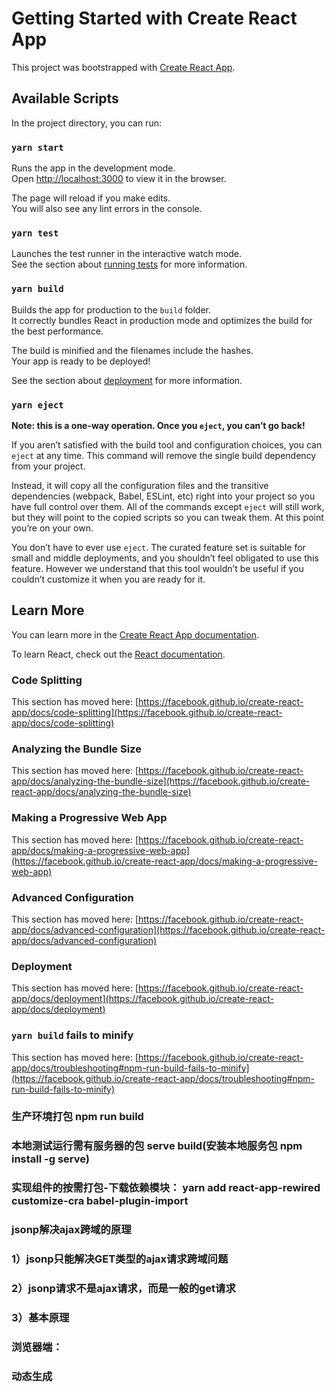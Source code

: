 # Getting Started with Create React App

This project was bootstrapped with [Create React App](https://github.com/facebook/create-react-app).

## Available Scripts

In the project directory, you can run:

### `yarn start`

Runs the app in the development mode.\
Open [http://localhost:3000](http://localhost:3000) to view it in the browser.

The page will reload if you make edits.\
You will also see any lint errors in the console.

### `yarn test`

Launches the test runner in the interactive watch mode.\
See the section about [running tests](https://facebook.github.io/create-react-app/docs/running-tests) for more information.

### `yarn build`

Builds the app for production to the `build` folder.\
It correctly bundles React in production mode and optimizes the build for the best performance.

The build is minified and the filenames include the hashes.\
Your app is ready to be deployed!

See the section about [deployment](https://facebook.github.io/create-react-app/docs/deployment) for more information.

### `yarn eject`

**Note: this is a one-way operation. Once you `eject`, you can’t go back!**

If you aren’t satisfied with the build tool and configuration choices, you can `eject` at any time. This command will remove the single build dependency from your project.

Instead, it will copy all the configuration files and the transitive dependencies (webpack, Babel, ESLint, etc) right into your project so you have full control over them. All of the commands except `eject` will still work, but they will point to the copied scripts so you can tweak them. At this point you’re on your own.

You don’t have to ever use `eject`. The curated feature set is suitable for small and middle deployments, and you shouldn’t feel obligated to use this feature. However we understand that this tool wouldn’t be useful if you couldn’t customize it when you are ready for it.

## Learn More

You can learn more in the [Create React App documentation](https://facebook.github.io/create-react-app/docs/getting-started).

To learn React, check out the [React documentation](https://reactjs.org/).

### Code Splitting

This section has moved here: [https://facebook.github.io/create-react-app/docs/code-splitting](https://facebook.github.io/create-react-app/docs/code-splitting)

### Analyzing the Bundle Size

This section has moved here: [https://facebook.github.io/create-react-app/docs/analyzing-the-bundle-size](https://facebook.github.io/create-react-app/docs/analyzing-the-bundle-size)

### Making a Progressive Web App

This section has moved here: [https://facebook.github.io/create-react-app/docs/making-a-progressive-web-app](https://facebook.github.io/create-react-app/docs/making-a-progressive-web-app)

### Advanced Configuration

This section has moved here: [https://facebook.github.io/create-react-app/docs/advanced-configuration](https://facebook.github.io/create-react-app/docs/advanced-configuration)

### Deployment

This section has moved here: [https://facebook.github.io/create-react-app/docs/deployment](https://facebook.github.io/create-react-app/docs/deployment)

### `yarn build` fails to minify

This section has moved here: [https://facebook.github.io/create-react-app/docs/troubleshooting#npm-run-build-fails-to-minify](https://facebook.github.io/create-react-app/docs/troubleshooting#npm-run-build-fails-to-minify)

### 生产环境打包 npm run build
### 本地测试运行需有服务器的包  serve build(安装本地服务包 npm install -g serve)
### 实现组件的按需打包-下载依赖模块： yarn add react-app-rewired customize-cra babel-plugin-import

### jsonp解决ajax跨域的原理
###   1）jsonp只能解决GET类型的ajax请求跨域问题
###   2）jsonp请求不是ajax请求，而是一般的get请求
###   3）基本原理
###     浏览器端：
###        动态生成<script>来请求后台接口（src就是接口的url）
###        定义好用于接收响应数据的函数，并将函数名通过请求参数提交给后台（如：callback=fn）
###     服务器端：
###        接收到请求处理产生结果数据后，返回一个函数调用的js代码，并将结果数据作为实参传入函数调用
###     浏览器端：
###        收到响应自动执行函数调用的js代码，也就执行了提前定义好的回调函数，并得到了需要的结果数据

## 1.静态界面
## 2.接口请求函数
## 3.胴体显示一级分类列表

# day05

## 分页列表
##  1）.纯前台分页
##    请求获取数据：一次获取所有数据，翻页时不需要再发请求
##    请求接口：
##       不需要指定请求参数：页码（pageNum)和每页数量（pageSize)
##       响应数据：所有数据的数组
##  2）.基于后台分页
##    请求获取数据：每次只获取当前页的数据，翻页时要发请求
##    请求接口：
##      需要指定请求参数：页码（pageNum)和每页数量（pageSize)
##      响应数据：当前页数据的数组+总记录数（total）
##  3）.如何选择？
##      基本根据数据多少来选择
